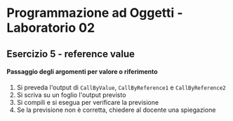 # Programmazione ad Oggetti - Laboratorio 02
## Esercizio 5 - reference value

#### Passaggio degli argomenti per valore o riferimento

1. Si preveda l'output di `CallByValue`, `CallByReference1` e `CallByReference2`
2. Si scriva su un foglio l'output previsto
3. Si compili e si esegua per verificare la previsione
4. Se la previsione non è corretta, chiedere al docente una spiegazione
